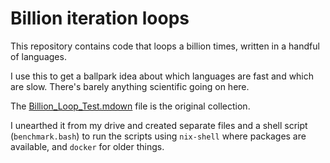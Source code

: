 # Billion iteration loops

This repository contains code that loops a billion times, written in a handful of languages.

I use this to get a ballpark idea about which languages are fast and which are slow. There's
barely anything scientific going on here.

The [Billion_Loop_Test.mdown](Billion_Loop_Test.mdown) file is the original collection.

I unearthed it from my drive and created separate files and a shell script (`benchmark.bash`)
to run the scripts using `nix-shell` where packages are available, and `docker` for older things.
